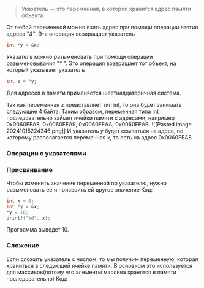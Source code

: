 > Указатель — это переменная, в которой хранится адрес памяти объекта

От любой переменной можно взять адрес при помощи операции взятия адреса "_&_". Эта операция возвращает указатель
```C
int *y = &x;
```

Указатель можно разыменовать при помощи операции разыменовывания "_*_ ". Это операция возвращает тот объект, на который указывает указатель
```C
int z = *y;
```

Для адресов в памяти применяется шестнадцатеричная система.

Так как переменная _x_ представляет тип int, то она будет занимать следующие 4 байта. Таким образом, переменная типа int последовательно займет ячейки памяти с адресами, например 0x0060FEA8, 0x0060FEA9, 0x0060FEAA, 0x0060FEAB.
![[Pasted image 20241015224346.png]]
И указатель _y_ будет ссылаться на адрес, по которому располагается переменная _x_, то есть на адрес 0x0060FEA8.

### Операции с указателями
### Присваивание
Чтобы изменить значение переменной по указателю, нужно разыменовать ее и присвоить ей другое значение
Код:
```C
int x = 0;
int *y = &x;
*y = 10;
printf("%d", x);
```
 Программа выведет 10.

### Сложение
Если сложить указатель с числом, то мы получим переменную, которая храниться в следующей ячейке памяти. В основном это используется для массивов(потому что элементы массива хранятся в памяти последовательно)
Код:
```C

```
